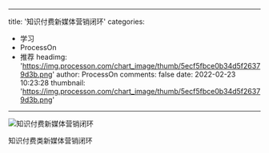 
---
title: '知识付费新媒体营销闭环'
categories: 
 - 学习
 - ProcessOn
 - 推荐
headimg: 'https://img.processon.com/chart_image/thumb/5ecf5fbce0b34d5f26379d3b.png'
author: ProcessOn
comments: false
date: 2022-02-23 10:23:28
thumbnail: 'https://img.processon.com/chart_image/thumb/5ecf5fbce0b34d5f26379d3b.png'
---

<div>   
<img class="thumb" alt="知识付费新媒体营销闭环" src="https://img.processon.com/chart_image/thumb/5ecf5fbce0b34d5f26379d3b.png" referrerpolicy="no-referrer">
<p>知识付费类新媒体营销闭环</p>  
</div>
            